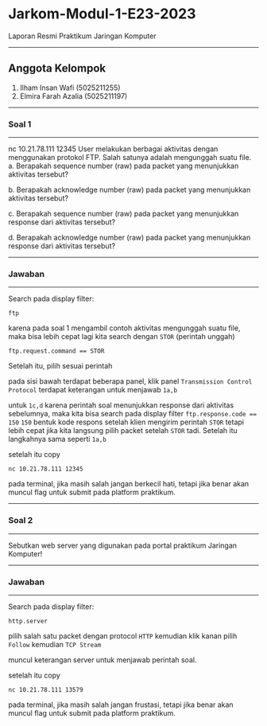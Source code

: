 # Jarkom-Modul-1-E23-2023
Laporan Resmi Praktikum Jaringan Komputer
***
## Anggota Kelompok
1. Ilham Insan Wafi (5025211255)
2. Elmira Farah Azalia (5025211197)

---
### Soal 1
---
nc 10.21.78.111 12345
User melakukan berbagai aktivitas dengan menggunakan protokol FTP. Salah satunya adalah mengunggah suatu file.
a. Berapakah sequence number (raw) pada packet yang menunjukkan aktivitas tersebut? 

b. Berapakah acknowledge number (raw) pada packet yang menunjukkan aktivitas tersebut? 

c. Berapakah sequence number (raw) pada packet yang menunjukkan response dari aktivitas tersebut?

d. Berapakah acknowledge number (raw) pada packet yang menunjukkan response dari aktivitas tersebut?

---
### Jawaban
---

Search pada display filter:
```
ftp 
```
karena pada soal 1 mengambil contoh aktivitas mengunggah suatu file, maka bisa lebih cepat lagi kita search dengan `STOR` (perintah unggah)
```
ftp.request.command == STOR
```
Setelah itu, pilih sesuai perintah


pada sisi bawah terdapat beberapa panel, klik panel `Transmission Control Protocol` terdapat keterangan untuk menjawab `1a,b`


untuk `1c,d` karena perintah soal menunjukkan response dari aktivitas sebelumnya, maka kita bisa search pada display filter `ftp.response.code == 150`
`150` bentuk kode respons setelah klien mengirim perintah `STOR`
tetapi lebih cepat jika kita langsung pilih packet setelah `STOR` tadi. Setelah itu langkahnya sama seperti `1a,b`


setelah itu copy 
```
nc 10.21.78.111 12345
```
pada terminal, jika masih salah jangan berkecil hati, tetapi jika benar akan muncul flag untuk submit pada platform praktikum.

---
### Soal 2
---
Sebutkan web server yang digunakan pada portal praktikum Jaringan Komputer!

---
### Jawaban
---

Search pada display filter:
```
http.server
```
pilih salah satu packet dengan protocol `HTTP` kemudian klik kanan pilih `Follow` kemudian `TCP Stream`


muncul keterangan server untuk menjawab perintah soal.


setelah itu copy 
```
nc 10.21.78.111 13579
```
pada terminal, jika masih salah jangan frustasi, tetapi jika benar akan muncul flag untuk submit pada platform praktikum.




